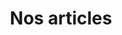 ---
title: Nos articles
description: "La description du fichier Markdown"
pageName: "Blogs"
draft: false
in_search_index: true
---
